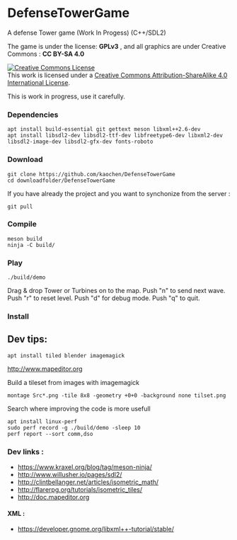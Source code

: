 # DefenseTowerGame
A defense Tower game (Work In Progess) (C++/SDL2)


The game is under the license: **GPLv3** , and all graphics are under Creative Commons : **CC BY-SA 4.0**

<a rel="license" href="http://creativecommons.org/licenses/by-sa/4.0/"><img alt="Creative Commons License" style="border-width:0" src="https://i.creativecommons.org/l/by-sa/4.0/88x31.png" /></a><br />This work is licensed under a <a rel="license" href="http://creativecommons.org/licenses/by-sa/4.0/">Creative Commons Attribution-ShareAlike 4.0 International License</a>.

This is work in progress, use it carefully.


### Dependencies
```
apt install build-essential git gettext meson libxml++2.6-dev
apt install libsdl2-dev libsdl2-ttf-dev libfreetype6-dev libxml2-dev libsdl2-image-dev libsdl2-gfx-dev fonts-roboto

```

### Download
```
git clone https://github.com/kaochen/DefenseTowerGame
cd downloadfolder/DefenseTowerGame
```
If you have already the project and you want to synchonize from the server :
```
git pull
```

### Compile
```
meson build
ninja -C build/
```

### Play
```
./build/demo
```

Drag & drop Tower or Turbines on to the map.
Push "n" to send next wave.
Push "r" to reset level.
Push "d" for debug mode.
Push "q" to quit.

### Install

## Dev tips:
```
apt install tiled blender imagemagick
```
http://www.mapeditor.org

Build a tileset from images with imagemagick
```
montage Src*.png -tile 8x8 -geometry +0+0 -background none tilset.png
```

Search where improving the code is more usefull
```
apt install linux-perf
sudo perf record -g ./build/demo -sleep 10
perf report --sort comm,dso
```

### Dev links :

 * https://www.kraxel.org/blog/tag/meson-ninja/
 * http://www.willusher.io/pages/sdl2/
 * http://clintbellanger.net/articles/isometric_math/
 * http://flarerpg.org/tutorials/isometric_tiles/
 * http://doc.mapeditor.org

#### XML : ####

 * https://developer.gnome.org/libxml++-tutorial/stable/
